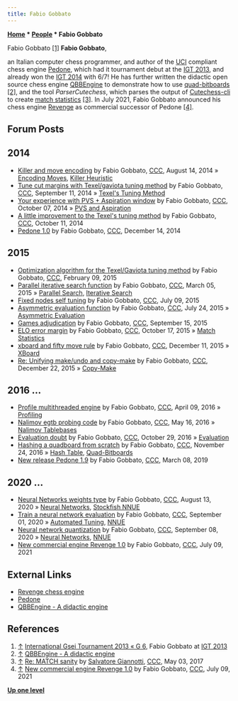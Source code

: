 ```yaml
---
title: Fabio Gobbato
---
```

**[Home](Home "Home") * [People](People "People") * Fabio Gobbato**

[](https://www.g-sei.org/i-g-t-2013//) Fabio Gobbato <a id="cite-note-1" href="#cite-ref-1">[1]</a>
**Fabio Gobbato**,

an Italian computer chess programmer, and author of the [UCI](UCI "UCI") compliant chess engine [Pedone](Pedone "Pedone"), which had it tournament debut at the [IGT 2013](IGT_2013 "IGT 2013"), and already won the [IGT 2014](IGT_2014 "IGT 2014") with 6/7!
He has further written the didactic open source chess engine [QBBEngine](QBBEngine "QBBEngine") to demonstrate how to use [quad-bitboards](Quad-Bitboards "Quad-Bitboards") <a id="cite-note-2" href="#cite-ref-2">[2]</a>,
and the tool *ParserCutechess*, which parses the output of [Cutechess-cli](Cutechess-cli "Cutechess-cli") to create [match statistics](Match_Statistics "Match Statistics") <a id="cite-note-3" href="#cite-ref-3">[3]</a>. In July 2021, Fabio Gobbato announced his chess engine [Revenge](Revenge "Revenge") as commercial successor of Pedone <a id="cite-note-4" href="#cite-ref-4">[4]</a>.

## Forum Posts

## 2014

- [Killer and move encoding](http://www.talkchess.com/forum/viewtopic.php?t=53289) by Fabio Gobbato, [CCC](CCC "CCC"), August 14, 2014 » [Encoding Moves](Encoding_Moves "Encoding Moves"), [Killer Heuristic](Killer_Heuristic "Killer Heuristic")
- [Tune cut margins with Texel/gaviota tuning method](http://www.talkchess.com/forum/viewtopic.php?t=53657) by Fabio Gobbato, [CCC](CCC "CCC"), September 11, 2014 » [Texel's Tuning Method](Texel%27s_Tuning_Method "Texel's Tuning Method")
- [Your experience with PVS + Aspiration window](http://www.talkchess.com/forum/viewtopic.php?t=53972) by Fabio Gobbato, [CCC](CCC "CCC"), October 07, 2014 » [PVS and Aspiration](PVS_and_Aspiration "PVS and Aspiration")
- [A little improvement to the Texel's tuning method](http://www.talkchess.com/forum/viewtopic.php?t=54021) by Fabio Gobbato, [CCC](CCC "CCC"), October 11, 2014
- [Pedone 1.0](http://www.talkchess.com/forum/viewtopic.php?t=54640) by Fabio Gobbato, [CCC](CCC "CCC"), December 14, 2014

## 2015

- [Optimization algorithm for the Texel/Gaviota tuning method](http://www.talkchess.com/forum/viewtopic.php?t=55265) by Fabio Gobbato, [CCC](CCC "CCC"), February 09, 2015
- [Parallel iterative search function](http://www.talkchess.com/forum/viewtopic.php?t=55563) by Fabio Gobbato, [CCC](CCC "CCC"), March 05, 2015 » [Parallel Search](Parallel_Search "Parallel Search"), [Iterative Search](Iterative_Search "Iterative Search")
- [Fixed nodes self tuning](http://www.talkchess.com/forum3/viewtopic.php?f=7&t=56931) by Fabio Gobbato, [CCC](CCC "CCC"), July 09, 2015
- [Asymmetric evaluation function](http://www.talkchess.com/forum3/viewtopic.php?f=7&t=57067) by Fabio Gobbato, [CCC](CCC "CCC"), July 24, 2015 » [Asymmetric Evaluation](Asymmetric_Evaluation "Asymmetric Evaluation")
- [Games adjudication](http://www.talkchess.com/forum3/viewtopic.php?f=7&t=57650) by Fabio Gobbato, [CCC](CCC "CCC"), September 15, 2015
- [ELO error margin](http://www.talkchess.com/forum3/viewtopic.php?f=7&t=57969) by Fabio Gobbato, [CCC](CCC "CCC"), October 17, 2015 » [Match Statistics](Match_Statistics "Match Statistics")
- [xboard and fifty move rule](http://www.talkchess.com/forum3/viewtopic.php?f=7&t=58556) by Fabio Gobbato, [CCC](CCC "CCC"), December 11, 2015 » [XBoard](XBoard "XBoard")
- [Re: Unifying make/undo and copy-make](http://www.talkchess.com/forum3/viewtopic.php?f=7&t=58647&start=11) by Fabio Gobbato, [CCC](CCC "CCC"), December 22, 2015 » [Copy-Make](Copy-Make "Copy-Make")

## 2016 ...

- [Profile multithreaded engine](http://www.talkchess.com/forum3/viewtopic.php?f=7&t=59801) by Fabio Gobbato, [CCC](CCC "CCC"), April 09, 2016 » [Profiling](index.php?title=Profiling&action=edit&redlink=1 "Profiling (page does not exist)")
- [Nalimov egtb probing code](http://www.talkchess.com/forum3/viewtopic.php?f=7&t=60195) by Fabio Gobbato, [CCC](CCC "CCC"), May 16, 2016 » [Nalimov Tablebases](Nalimov_Tablebases "Nalimov Tablebases")
- [Evaluation doubt](http://www.talkchess.com/forum3/viewtopic.php?f=7&t=61875) by Fabio Gobbato, [CCC](CCC "CCC"), October 29, 2016 » [Evaluation](Evaluation "Evaluation")
- [Hashing a quadboard from scratch](http://www.talkchess.com/forum3/viewtopic.php?f=7&t=62239&start=2) by Fabio Gobbato, [CCC](CCC "CCC"), November 24, 2016 » [Hash Table](Hash_Table "Hash Table"), [Quad-Bitboards](Quad-Bitboards "Quad-Bitboards")
- [New release Pedone 1.9](http://www.talkchess.com/forum3/viewtopic.php?f=2&t=70139) by Fabio Gobbato, [CCC](CCC "CCC"), March 08, 2019

## 2020 ...

- [Neural Networks weights type](http://www.talkchess.com/forum3/viewtopic.php?f=7&t=74777) by Fabio Gobbato, [CCC](CCC "CCC"), August 13, 2020 » [Neural Networks](Neural_Networks "Neural Networks"), [Stockfish NNUE](Stockfish_NNUE "Stockfish NNUE")
- [Train a neural network evaluation](http://www.talkchess.com/forum3/viewtopic.php?f=7&t=74955) by Fabio Gobbato, [CCC](CCC "CCC"), September 01, 2020 » [Automated Tuning](Automated_Tuning "Automated Tuning"), [NNUE](NNUE "NNUE")
- [Neural network quantization](http://www.talkchess.com/forum3/viewtopic.php?f=7&t=75042) by Fabio Gobbato, [CCC](CCC "CCC"), September 08, 2020 » [Neural Networks](Neural_Networks "Neural Networks"), [NNUE](NNUE "NNUE")
- [New commercial engine Revenge 1.0](http://www.talkchess.com/forum3/viewtopic.php?f=2&t=77684) by Fabio Gobbato, [CCC](CCC "CCC"), July 09, 2021

## External Links

- [Revenge chess engine](https://www.revengechess.com/)
- [Pedone](https://sites.google.com/site/pedonechess/)
- [QBBEngine - A didactic engine](https://sites.google.com/site/pedonechess/a-didactic-engine)

## References

1. <a id="cite-ref-1" href="#cite-note-1">↑</a> [International Gsei Tournament 2013 « G 6](https://www.g-sei.org/i-g-t-2013//), Fabio Gobbato at [IGT 2013](IGT_2013 "IGT 2013")
1. <a id="cite-ref-2" href="#cite-note-2">↑</a> [QBBEngine - A didactic engine](https://sites.google.com/site/pedonechess/a-didactic-engine)
1. <a id="cite-ref-3" href="#cite-note-3">↑</a> [Re: MATCH sanity](http://www.talkchess.com/forum3/viewtopic.php?f=7&t=63888&start=2) by [Salvatore Giannotti](Salvatore_Giannotti "Salvatore Giannotti"), [CCC](CCC "CCC"), May 03, 2017
1. <a id="cite-ref-4" href="#cite-note-4">↑</a> [New commercial engine Revenge 1.0](http://www.talkchess.com/forum3/viewtopic.php?f=2&t=77684) by Fabio Gobbato, [CCC](CCC "CCC"), July 09, 2021

**[Up one level](People "People")**

